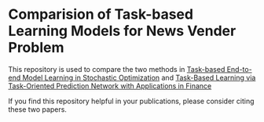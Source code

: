 # Comparision of Task-based Learning Models for News Vender Problem

This repository is used to compare the two methods in
[Task-based End-to-end Model Learning in Stochastic Optimization](https://arxiv.org/abs/1703.04529) 
and 
[Task-Based Learning via Task-Oriented Prediction Network with Applications in Finance](https://arxiv.org/abs/1910.09357) 

If you find this repository helpful in your publications,
please consider citing these two papers.

